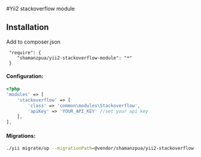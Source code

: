 #Yii2 stackoverflow module

## Installation

Add to composer.json
````
 "require": {
    "shamanzpua/yii2-stackoverflow-module": "*"
 }
````
#### Configuration:

```php
<?php
'modules' => [
    'stackoverflow' => [
        'class' => 'common\modules\Stackoverflow',
        'apiKey' => 'YOUR_API_KEY' //set your api key
    ],
],
```

#### Migrations:
```bash
./yii migrate/up --migrationPath=@vendor/shamanzpua/yii2-stackoverflow-module/migrations

```
